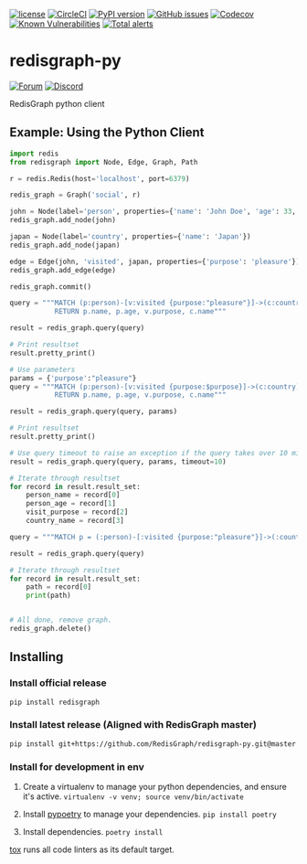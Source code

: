 [![license](https://img.shields.io/github/license/RedisGraph/redisgraph-py.svg)](https://github.com/RedisGraph/redisgraph-py)
[![CircleCI](https://circleci.com/gh/RedisGraph/redisgraph-py/tree/master.svg?style=svg)](https://circleci.com/gh/RedisGraph/redisgraph-py/tree/master)
[![PyPI version](https://badge.fury.io/py/redisgraph.svg)](https://badge.fury.io/py/redisgraph)
[![GitHub issues](https://img.shields.io/github/release/RedisGraph/redisgraph-py.svg)](https://github.com/RedisGraph/redisgraph-py/releases/latest)
[![Codecov](https://codecov.io/gh/RedisGraph/redisgraph-py/branch/master/graph/badge.svg)](https://codecov.io/gh/RedisGraph/redisgraph-py)
[![Known Vulnerabilities](https://snyk.io/test/github/RedisGraph/redisgraph-py/badge.svg?targetFile=pyproject.toml)](https://snyk.io/test/github/RedisGraph/redisgraph-py?targetFile=pyproject.toml)
[![Total alerts](https://img.shields.io/lgtm/alerts/g/RedisGraph/redisgraph-py.svg?logo=lgtm&logoWidth=18)](https://lgtm.com/projects/g/RedisGraph/redisgraph-py/alerts/)

# redisgraph-py
[![Forum](https://img.shields.io/badge/Forum-RedisGraph-blue)](https://forum.redislabs.com/c/modules/redisgraph)
[![Discord](https://img.shields.io/discord/697882427875393627?style=flat-square)](https://discord.gg/gWBRT6P)

RedisGraph python client


## Example: Using the Python Client

```python
import redis
from redisgraph import Node, Edge, Graph, Path

r = redis.Redis(host='localhost', port=6379)

redis_graph = Graph('social', r)

john = Node(label='person', properties={'name': 'John Doe', 'age': 33, 'gender': 'male', 'status': 'single'})
redis_graph.add_node(john)

japan = Node(label='country', properties={'name': 'Japan'})
redis_graph.add_node(japan)

edge = Edge(john, 'visited', japan, properties={'purpose': 'pleasure'})
redis_graph.add_edge(edge)

redis_graph.commit()

query = """MATCH (p:person)-[v:visited {purpose:"pleasure"}]->(c:country)
		   RETURN p.name, p.age, v.purpose, c.name"""

result = redis_graph.query(query)

# Print resultset
result.pretty_print()

# Use parameters
params = {'purpose':"pleasure"}
query = """MATCH (p:person)-[v:visited {purpose:$purpose}]->(c:country)
		   RETURN p.name, p.age, v.purpose, c.name"""

result = redis_graph.query(query, params)

# Print resultset
result.pretty_print()

# Use query timeout to raise an exception if the query takes over 10 milliseconds
result = redis_graph.query(query, params, timeout=10)

# Iterate through resultset
for record in result.result_set:
	person_name = record[0]
	person_age = record[1]
	visit_purpose = record[2]
	country_name = record[3]

query = """MATCH p = (:person)-[:visited {purpose:"pleasure"}]->(:country) RETURN p"""

result = redis_graph.query(query)

# Iterate through resultset
for record in result.result_set:
    path = record[0]
    print(path)


# All done, remove graph.
redis_graph.delete()
```

## Installing

### Install official release

```
pip install redisgraph
```
### Install latest release (Aligned with RedisGraph master)

```
pip install git+https://github.com/RedisGraph/redisgraph-py.git@master
```

### Install for development in env

1. Create a virtualenv to manage your python dependencies, and ensure it's active.
   ```virtualenv -v venv; source venv/bin/activate```

2. Install [pypoetry](https://python-poetry.org/) to manage your dependencies.
   ```pip install poetry```

3. Install dependencies.
   ```poetry install```

[tox](https://tox.readthedocs.io/en/latest/) runs all code linters as its default target.
